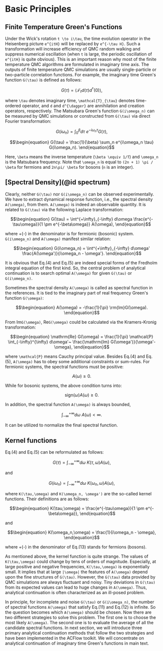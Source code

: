 # Basic Principles

## Finite Temperature Green's Functions

Under the Wick's rotation ``t \to i\tau``, the time evolution operator in the Heisenberg picture ``e^{itH}`` will be replaced by ``e^{-\tau H}``. Such a transformation will increase efficiency of QMC random walking and suppress numerical oscillation (when ``t`` is large, the periodic oscillation of ``e^{itH}`` is quite obvious). This is an important reason why most of the finite temperature QMC algorithms are formulated in imaginary time axis. The outputs of finite temperature QMC simulations are usually single-particle or two-particle correlation functions. For example, the imaginary time Green's function ``G(\tau)`` is defined as follows: 
```math
\begin{equation}
G(\tau) = \langle \mathcal{T}_{\tau} d(\tau) d^{\dagger}(0) \rangle,
\end{equation}
```
where ``\tau`` denotes imaginary time, ``\mathcal{T}_{\tau}`` denotes time-ordered operator, and ``d`` and ``d^{\dagger}`` are annihilation and creation operators, respectively. The Matsubara Green's function ``G(i\omega_n)`` can be measured by QMC simulations or constructed from ``G(\tau)`` via direct Fourier transformation:
```math
\begin{equation}
G(i\omega_n) = \int^{\beta}_0 d\tau~e^{-i\omega_n \tau} G(\tau),
\end{equation}
```
```math
\begin{equation}
G(\tau) = \frac{1}{\beta} \sum_n e^{i\omega_n \tau} G(i\omega_n).
\end{equation}
```
Here, ``\beta`` means the inverse temperature (``\beta \equiv 1/T``) and ``\omega_n`` is the Matsubara frequency. Note that ``\omega_n`` is equal to ``(2n + 1) \pi / \beta`` for fermions and ``2n\pi/ \beta`` for bosons (``n`` is an integer).

## [Spectral Density](@id spectrum)

Clearly, neither ``G(\tau)`` nor ``G(i\omega_n)`` can be observed experimentally. We have to extract dynamical response function, i.e., the spectral density ``A(\omega)``, from them. ``A(\omega)`` is indeed an observable quantity. It is related to ``G(\tau)`` via the following Laplace transformation:
```math
\begin{equation}
G(\tau) = \int^{+\infty}_{-\infty} d\omega \frac{e^{-\tau\omega}}{1 \pm e^{-\beta\omega}} A(\omega),
\end{equation}
```
where +(-) in the denominator is for fermionic (bosonic) system. ``G(i\omega_n)`` and ``A(\omega)`` manifest similar relation:
```math
\begin{equation}
G(i\omega_n) = \int^{+\infty}_{-\infty} d\omega' \frac{A(\omega')}{i\omega_n - \omega'}.
\end{equation}
```
It is obvious that Eq.(4) and Eq.(5) are indeed special forms of the Fredholm integral equation of the first kind. So, the central problem of analytical continuation is to search optimal ``A(\omega)`` for given ``G(\tau)`` or ``G(i\omega_n)``.

Sometimes the spectral density ``A(\omega)`` is called as spectral function in the references. It is tied to the imaginary part of real frequency Green's function ``G(\omega)``:
```math
\begin{equation}
A(\omega) = -\frac{1}{\pi} \rm{Im}G(\omega).
\end{equation}
```
From Im``G(\omega)``, Re``G(\omega)`` could be calculated via the Kramers-Kronig transformation:
```math
\begin{equation}
\mathrm{Re} G(\omega) = \frac{1}{\pi} \mathcal{P}
  \int_{-\infty}^{\infty} d\omega'~
  \frac{\mathrm{Im} G(\omega')}{\omega'-\omega},
\end{equation}
```
where ``\mathcal{P}`` means Cauchy principal value. Besides Eq.(4) and Eq.(5), ``A(\omega)`` has to obey some additional constraints or sum-rules. For fermionic systems, the spectral functions must be positive:
```math
\begin{equation}
A(\omega) \ge 0.
\end{equation}
```
While for bosonic systems, the above condition turns into:
```math
\begin{equation}
\text{sign}(\omega) A(\omega) \ge 0.
\end{equation}
```
In addition, the spectral function ``A(\omega)`` is always bounded,
```math
\begin{equation}
\int^{+\infty}_{-\infty} d\omega~A(\omega) < \infty.
\end{equation}
```
It can be utilized to normalize the final spectral function.

## Kernel functions

Eq.(4) and Eq.(5) can be reformulated as follows:
```math
\begin{equation}
G(\tau) = \int^{+\infty}_{-\infty} d\omega~K(\tau,\omega) A(\omega),
\end{equation}
```
and
```math
\begin{equation}
G(i\omega_n) = \int^{+\infty}_{-\infty} d\omega~K(\omega_n,\omega) A(\omega),
\end{equation}
```
where ``K(\tau,\omega)`` and ``K(\omega_n, \omega')`` are the so-called kernel functions. Their definitions are as follows:
```math
\begin{equation}
K(\tau,\omega) = \frac{e^{-\tau\omega}}{1 \pm e^{-\beta\omega}},
\end{equation}
```
and
```math
\begin{equation}
K(\omega_n,\omega) = \frac{1}{i\omega_n - \omega},
\end{equation}
```
where +(-) in the denominator of Eq.(13) stands for fermions (bosons).

As mentioned above, the kernel function is quite strange. The values of ``K(\tau,\omega)`` could change by tens of orders of magnitude. Especially, at large positive and negative frequencies, ``K(\tau,\omega)`` is exponentially small. It implies that at large ``|\omega|`` the features of ``A(\omega)`` depend upon the fine structures of ``G(\tau)``. However, the ``G(\tau)`` data provided by QMC simulations are always fluctuant and noisy. Tiny deviations in ``G(\tau)`` from its expected values can lead to huge changes in ``A(\omega)``. Thus, analytical continuation is often characterized as an ill-posed problem.

In principle, for incomplete and noise ``G(\tau)`` or ``G(i\omega_n)``, the number of spectral functions ``A(\omega)`` that satisfy Eq.(11) and Eq.(12) is infinite. So the question becomes which ``A(\omega)`` should be chosen. Now there are two different strategies to solve this problem. The first one is to choose the most likely ``A(\omega)``. The second one is to evaluate the average of all the candidate spectral functions. In next section, we will introduce three primary analytical continuation methods that follow the two strategies and have been implemented in the ACFlow toolkit. We will concentrate on analytical continuation of imaginary time Green's functions in main text.
